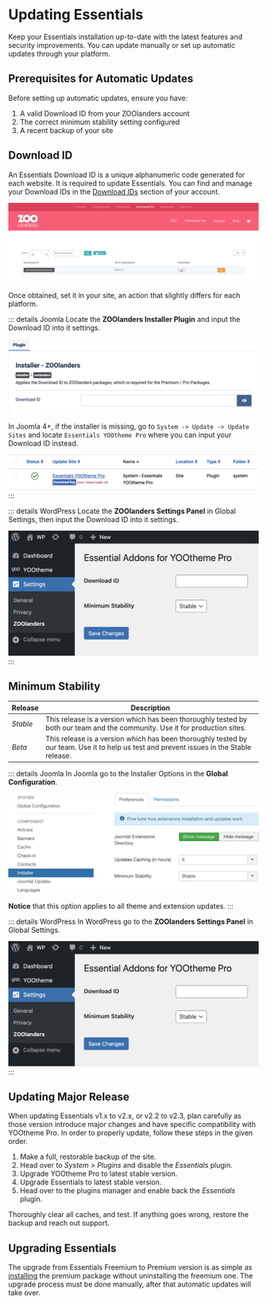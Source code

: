 # Updating Essentials

Keep your Essentials installation up-to-date with the latest features and security improvements. You can update manually or set up automatic updates through your platform.

## Prerequisites for Automatic Updates

Before setting up automatic updates, ensure you have:

1. A valid Download ID from your ZOOlanders account
2. The correct minimum stability setting configured
3. A recent backup of your site

## Download ID

An Essentials Download ID is a unique alphanumeric code generated for each website. It is required to update Essentials. You can find and manage your Download IDs in the [Download IDs](https://zoolanders.com/account/download-ids) section of your account.

![Download ID](./assets/download-id.png)

Once obtained, set it in your site, an action that slightly differs for each platform.

::: details Joomla
Locate the **ZOOlanders Installer Plugin** and input the Download ID into it settings.

![Download ID Installer](./assets/download-id-installer.png)

In Joomla 4+, if the installer is missing, go to `System -> Update -> Update Sites` and locate `Essentials YOOtheme Pro` where you can input your Download ID instead.

![Download ID Joomla](./assets/download-id-joomla.png)
:::

::: details WordPress
Locate the **ZOOlanders Settings Panel** in Global Settings, then input the Download ID into it settings.

![Download ID WordPress](./assets/download-id-wordpress.png)
:::

## Minimum Stability

| Release | Description |
| --- | --- |
| *Stable* | This release is a version which has been thoroughly tested by both our team and the community. Use it for production sites. |
| *Beta* | This release is a version which has been thoroughly tested by our team. Use it to help us test and prevent issues in the Stable release. |

::: details Joomla
In Joomla go to the Installer Options in the **Global Configuration**.

![Minimum Stability Joomla](./assets/minimum-stability.webp)

**Notice** that this option applies to all theme and extension updates.
:::

::: details WordPress
In WordPress go to the **ZOOlanders Settings Panel** in Global Settings.

![Minimum Stability WordPress](./assets/download-id-wordpress.png)
:::

## Updating Major Release

When updating Essentials v1.x to v2.x, or v2.2 to v2.3, plan carefully as those version introduce major changes and have specific compatibility with YOOtheme Pro. In order to properly update, follow these steps in the given order.

1. Make a full, restorable backup of the site.
1. Head over to *System > Plugins* and disable the *Essentials* plugin.
1. Upgrade YOOtheme Pro to latest stable version.
1. Upgrade Essentials to latest stable version.
1. Head over to the plugins manager and enable back the *Essentials* plugin.

Thoroughly clear all caches, and test. If anything goes wrong, restore the backup and reach out support.

## Upgrading Essentials

The upgrade from Essentials Freemium to Premium version is as simple as [installing](./#installation) the premium package without uninstalling the freemium one. The upgrade process must be done manually, after that automatic updates will take over.
